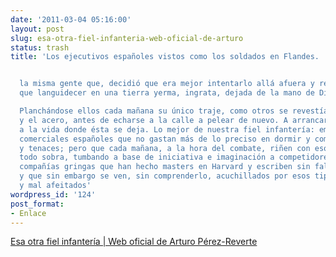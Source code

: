 ```yaml
---
date: '2011-03-04 05:16:00'
layout: post
slug: esa-otra-fiel-infanteria-web-oficial-de-arturo
status: trash
title: 'Los ejecutivos españoles vistos como los soldados en Flandes. 


  la misma gente que, decidió que era mejor intentarlo allá afuera y reventar en ello,
  que languidecer en una tierra yerma, ingrata, dejada de la mano de Dios. 

  Planchándose ellos cada mañana su único traje, como otros se revestían el arnés
  y el acero, antes de echarse a la calle a pelear de nuevo. A arrancarle el botín
  a la vida donde ésta se deja. Lo mejor de nuestra fiel infantería: empresarios y
  comerciales españoles que no gastan más de lo preciso en dormir y comer, sobrios
  y tenaces; pero que cada mañana, a la hora del combate, riñen con esos otros a quienes
  todo sobra, tumbando a base de iniciativa e imaginación a competidores de grandes
  compañías gringas que han hecho masters en Harvard y escriben sin faltas de ortografía;
  y que sin embargo se ven, sin comprenderlo, acuchillados por esos tipos duros, hambrientos
  y mal afeitados'
wordpress_id: '124'
post_format:
- Enlace
---
```


[Esa otra fiel infantería | Web oficial de Arturo Pérez-Reverte](http://www.perezreverte.com/articulo/patentes-corso/580/esa-otra-fiel-infanteria/)

